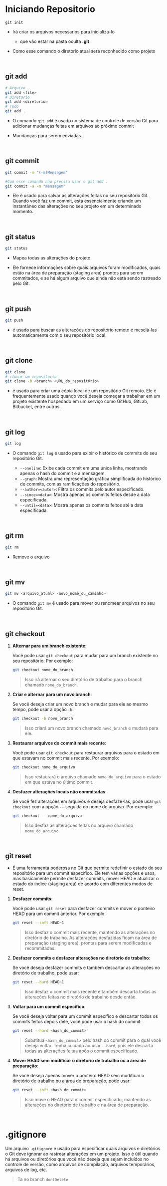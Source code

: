 # Iniciando Repositorio

```git
git init
```

* Irá criar os arquivos necessarios para inicializa-lo
  
  * que vão estar na pasta oculta **.git** 

* Como esse comando o diretorio atual sera reconhecido como projeto

&nbsp;

## git add

```bash
# Arquivo 
git add <file>
# Diretorio
git add <diretorio> 
# Tudo
git add . 
```

* O comando `git add` é usado no sistema de controle de versão Git para adicionar mudanças feitas em arquivos ao próximo commit

* Mundanças para serem enviadas

&nbsp;

## git commit

```bash
git commit -m "(-m)Mensagem"

#Com esse comando não precisa usar o git add .
git commit -a -m "mensagem"
```

* Ele é usado para salvar as alterações feitas no seu repositório Git. Quando você faz um commit, está essencialmente criando um instantâneo das alterações no seu projeto em um determinado momento.

&nbsp;

## git status

```bash
git status
```

* Mapea todas as alterações do projeto

* Ele fornece informações sobre quais arquivos foram modificados, quais estão na área de preparação (staging area) prontos para serem commitados, e se há algum arquivo que ainda não está sendo rastreado pelo Git.

&nbsp;

## git push

```bash
git push
```

* é usado para buscar as alterações do repositório remoto e mesclá-las automaticamente com o seu repositório local.

&nbsp;

## git clone

```bash
git clone
# clonar um repositorio
git clone -b <branch> <URL_do_repositório>
```

* é usado para criar uma cópia local de um repositório Git remoto. Ele é frequentemente usado quando você deseja começar a trabalhar em um projeto existente hospedado em um serviço como GitHub, GitLab, Bitbucket, entre outros.

&nbsp;

## git log

```bash
git log
```

* O comando `git log` é usado para exibir o histórico de commits do seu repositório Git.
  
  - `--oneline`: Exibe cada commit em uma única linha, mostrando apenas o hash do commit e a mensagem.
  - `--graph`: Mostra uma representação gráfica simplificada do histórico de commits, com as ramificações do repositório.
  - `--author=<autor>`: Filtra os commits pelo autor especificado.
  - `--since=<data>`: Mostra apenas os commits feitos desde a data especificada.
  - `--until=<data>`: Mostra apenas os commits feitos até a data especificada.

&nbsp;

## git rm

```bash
git rm
```

* Remove o arquivo 

&nbsp;

## git mv

```bash
git mv <arquivo_atual> <novo_nome_ou_caminho>
```

* O comando `git mv` é usado para mover ou renomear arquivos no seu repositório Git.

&nbsp;

## git checkout

1. **Alternar para um branch existente**:
   
   Você pode usar `git checkout` para mudar para um branch existente no seu repositório. Por exemplo:
   
   ```bash
   git checkout nome_do_branch
   ```
   
   > Isso irá alternar o seu diretório de trabalho para o branch chamado `nome_do_branch`.

2. **Criar e alternar para um novo branch**:
   
   Se você deseja criar um novo branch e mudar para ele ao mesmo tempo, pode usar a opção `-b`:
   
   ```bash
   git checkout -b novo_branch
   ```
   
   > Isso criará um novo branch chamado `novo_branch` e mudará para ele.

3. **Restaurar arquivos do commit mais recente**:
   
   Você pode usar `git checkout` para restaurar arquivos para o estado em que estavam no commit mais recente. Por exemplo:
   
   ```bash
   git checkout nome_do_arquivo
   ```
   
   > Isso restaurará o arquivo chamado `nome_do_arquivo` para o estado em que estava no último commit.

4. **Desfazer alterações locais não commitadas**:
   
   Se você fez alterações em arquivos e deseja desfazê-las, pode usar `git checkout` com a opção `--` seguida do nome do arquivo. Por exemplo:
   
   ```bash
   git checkout -- nome_do_arquivo
   ```
   
   > Isso desfaz as alterações feitas no arquivo chamado `nome_do_arquivo`.

&nbsp;

## git reset

* É uma ferramenta poderosa no Git que permite redefinir o estado do seu repositório para um commit específico. Ele tem várias opções e usos, mas basicamente permite desfazer commits, mover HEAD e atualizar o estado do índice (staging area) de acordo com diferentes modos de reset.
1. **Desfazer commits**:
   
   Você pode usar `git reset` para desfazer commits e mover o ponteiro HEAD para um commit anterior. Por exemplo:
   
   ```bash
   git reset --soft HEAD~1
   ```
   
   > Isso desfaz o commit mais recente, mantendo as alterações no diretório de trabalho. As alterações desfazidas ficam na área de preparação (staging area), prontas para serem modificadas e recommitadas.

2. **Desfazer commits e desfazer alterações no diretório de trabalho**:
   
   Se você deseja desfazer commits e também descartar as alterações no diretório de trabalho, pode usar:
   
   ```bash
   git reset --hard HEAD~1
   ```
   
   > Isso desfaz o commit mais recente e também descarta todas as alterações feitas no diretório de trabalho desde então.

3. **Voltar para um commit específico**:
   
   Se você deseja voltar para um commit específico e descartar todos os commits feitos depois dele, você pode usar o hash do commit:
   
   ```bash
   git reset --hard <hash_do_commit>`
   ```
   
   > Substitua `<hash_do_commit>` pelo hash do commit para o qual você deseja voltar. Tenha cuidado ao usar `--hard`, pois ele descarta todas as alterações feitas após o commit especificado.

4. **Mover HEAD sem modificar o diretório de trabalho ou a área de preparação**:
   
   Se você deseja apenas mover o ponteiro HEAD sem modificar o diretório de trabalho ou a área de preparação, pode usar:
   
   ```bash
   git reset --soft <hash_do_commit>
   ```
   
   > Isso move o HEAD para o commit especificado, mantendo as alterações no diretório de trabalho e na área de preparação.

&nbsp;

# .gitignore

Um arquivo `.gitignore` é usado para especificar quais arquivos e diretórios o Git deve ignorar ao rastrear alterações em um projeto. Isso é útil quando há arquivos ou diretórios que você não deseja que sejam incluídos no controle de versão, como arquivos de compilação, arquivos temporários, arquivos de log, etc.


> Ta no branch `dontDelete`